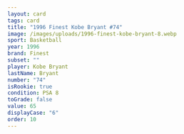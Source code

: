 ```yaml
---
layout: card
tags: card
title: "1996 Finest Kobe Bryant #74"
image: /images/uploads/1996-finest-kobe-bryant-8.webp
sport: Basketball
year: 1996
brand: Finest
subset: ""
player: Kobe Bryant
lastName: Bryant
number: "74"
isRookie: true
condition: PSA 8
toGrade: false
value: 65
displayCase: "6"
order: 10
---
```

